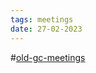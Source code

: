 ```yaml
---
tags: meetings
date: 27-02-2023
---
```

#[old-gc-meetings](/notes/general-circle/old-gc-meetings/old-gc-meetings.md) 
